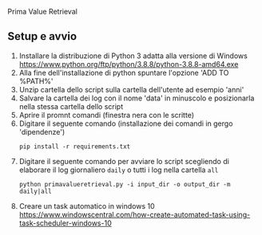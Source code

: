 Prima Value Retrieval

## Setup e avvio
1. Installare la distribuzione di Python 3 adatta alla versione di Windows https://www.python.org/ftp/python/3.8.8/python-3.8.8-amd64.exe
2. Alla fine dell'installazione di python spuntare l'opzione 'ADD TO %PATH%'
3. Unzip cartella dello script sulla cartella dell'utente ad esempio 'anni'
4. Salvare la cartella dei log con il nome 'data' in minuscolo e posizionarla nella stessa cartella dello script
5. Aprire il promnt comandi (finestra nera con le scritte) 
6. Digitare il seguente comando (installazione dei comandi in gergo 'dipendenze')
   ```
   pip install -r requirements.txt
   ```
7. Digitare il seguente comando per avviare lo script scegliendo di elaborare il log giornaliero `daily` o tutti i log
   nella cartella `all`
   ```
   python primavalueretrieval.py -i input_dir -o output_dir -m daily|all
   ```
8. Creare un task automatico in windows 10
   https://www.windowscentral.com/how-create-automated-task-using-task-scheduler-windows-10
  
